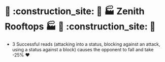 # :hotel: :construction_site: :school: :factory: Zenith Rooftops :factory: :school: :construction_site: :hotel:
- 3 Successful reads (attacking into a status, blocking against an attack, using a status against a block) causes the opponent to fall and take -25% :heart: